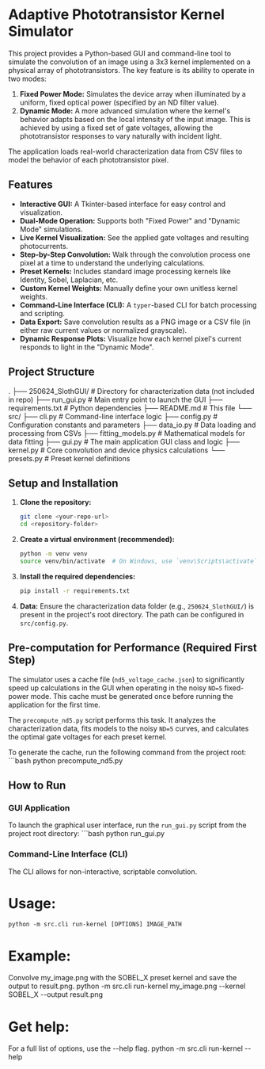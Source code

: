 # Adaptive Phototransistor Kernel Simulator

This project provides a Python-based GUI and command-line tool to simulate the convolution of an image using a 3x3 kernel implemented on a physical array of phototransistors. The key feature is its ability to operate in two modes:

1.  **Fixed Power Mode:** Simulates the device array when illuminated by a uniform, fixed optical power (specified by an ND filter value).
2.  **Dynamic Mode:** A more advanced simulation where the kernel's behavior adapts based on the local intensity of the input image. This is achieved by using a fixed set of gate voltages, allowing the phototransistor responses to vary naturally with incident light.

The application loads real-world characterization data from CSV files to model the behavior of each phototransistor pixel.

## Features

-   **Interactive GUI:** A Tkinter-based interface for easy control and visualization.
-   **Dual-Mode Operation:** Supports both "Fixed Power" and "Dynamic Mode" simulations.
-   **Live Kernel Visualization:** See the applied gate voltages and resulting photocurrents.
-   **Step-by-Step Convolution:** Walk through the convolution process one pixel at a time to understand the underlying calculations.
-   **Preset Kernels:** Includes standard image processing kernels like Identity, Sobel, Laplacian, etc.
-   **Custom Kernel Weights:** Manually define your own unitless kernel weights.
-   **Command-Line Interface (CLI):** A `typer`-based CLI for batch processing and scripting.
-   **Data Export:** Save convolution results as a PNG image or a CSV file (in either raw current values or normalized grayscale).
-   **Dynamic Response Plots:** Visualize how each kernel pixel's current responds to light in the "Dynamic Mode".

## Project Structure
.
├── 250624_SlothGUI/ # Directory for characterization data (not included in repo)
├── run_gui.py # Main entry point to launch the GUI
├── requirements.txt # Python dependencies
├── README.md # This file
└── src/
├── cli.py # Command-line interface logic
├── config.py # Configuration constants and parameters
├── data_io.py # Data loading and processing from CSVs
├── fitting_models.py # Mathematical models for data fitting
├── gui.py # The main application GUI class and logic
├── kernel.py # Core convolution and device physics calculations
└── presets.py # Preset kernel definitions

## Setup and Installation

1.  **Clone the repository:**
    ```bash
    git clone <your-repo-url>
    cd <repository-folder>
    ```

2.  **Create a virtual environment (recommended):**
    ```bash
    python -m venv venv
    source venv/bin/activate  # On Windows, use `venv\Scripts\activate`
    ```

3.  **Install the required dependencies:**
    ```bash
    pip install -r requirements.txt
    ```

4.  **Data:**
    Ensure the characterization data folder (e.g., `250624_SlothGUI/`) is present in the project's root directory. The path can be configured in `src/config.py`.

## Pre-computation for Performance (Required First Step)

The simulator uses a cache file (`nd5_voltage_cache.json`) to significantly speed up calculations in the GUI when operating in the noisy `ND=5` fixed-power mode. This cache must be generated once before running the application for the first time.

The `precompute_nd5.py` script performs this task. It analyzes the characterization data, fits models to the noisy `ND=5` curves, and calculates the optimal gate voltages for each preset kernel.

To generate the cache, run the following command from the project root:
    ```bash
    python precompute_nd5.py

## How to Run

### GUI Application

To launch the graphical user interface, run the `run_gui.py` script from the project root directory:
    ```bash
    python run_gui.py

### Command-Line Interface (CLI)
The CLI allows for non-interactive, scriptable convolution.
# Usage:
    python -m src.cli run-kernel [OPTIONS] IMAGE_PATH
# Example:
Convolve my_image.png with the SOBEL_X preset kernel and save the output to result.png.
    python -m src.cli run-kernel my_image.png --kernel SOBEL_X --output result.png
# Get help:
For a full list of options, use the --help flag.
    python -m src.cli run-kernel --help
